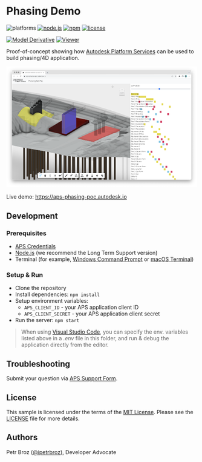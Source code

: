 # Phasing Demo

![platforms](https://img.shields.io/badge/platform-windows%20%7C%20osx%20%7C%20linux-lightgray.svg)
[![node.js](https://img.shields.io/badge/node.js-16.17-blue.svg)](https://nodejs.org)
[![npm](https://img.shields.io/badge/npm-8.15-blue.svg)](https://www.npmjs.com/)
[![license](https://img.shields.io/:license-mit-green.svg)](https://opensource.org/licenses/MIT)

[![Model Derivative](https://img.shields.io/badge/Model%20Derivative-v2-green.svg)](https://aps.autodesk.com/en/docs/model-derivative/v2/overview/)
[![Viewer](https://img.shields.io/badge/Viewer-v7-green.svg)](https://aps.autodesk.com/en/docs/viewer/v7/developers_guide/overview/)

Proof-of-concept showing how [Autodesk Platform Services](https://aps.autodesk.com) can be used to build phasing/4D application.

![thumbnail](./thumbnail.png)

Live demo: https://aps-phasing-poc.autodesk.io

## Development

### Prerequisites

- [APS Credentials](https://forge.autodesk.com/en/docs/oauth/v2/tutorials/create-app)
- [Node.js](https://nodejs.org) (we recommend the Long Term Support version)
- Terminal (for example, [Windows Command Prompt](https://en.wikipedia.org/wiki/Cmd.exe)
or [macOS Terminal](https://support.apple.com/guide/terminal/welcome/mac))

### Setup & Run

- Clone the repository
- Install dependencies: `npm install`
- Setup environment variables:
  - `APS_CLIENT_ID` - your APS application client ID
  - `APS_CLIENT_SECRET` - your APS application client secret
- Run the server: `npm start`

> When using [Visual Studio Code](https://code.visualstudio.com),
you can specify the env. variables listed above in a _.env_ file in this
folder, and run & debug the application directly from the editor.

## Troubleshooting

Submit your question via [APS Support Form](https://aps.autodesk.com/en/support/get-help).

## License

This sample is licensed under the terms of the [MIT License](http://opensource.org/licenses/MIT).
Please see the [LICENSE](LICENSE) file for more details.

## Authors

Petr Broz ([@ipetrbroz](https://twitter.com/ipetrbroz)), Developer Advocate
